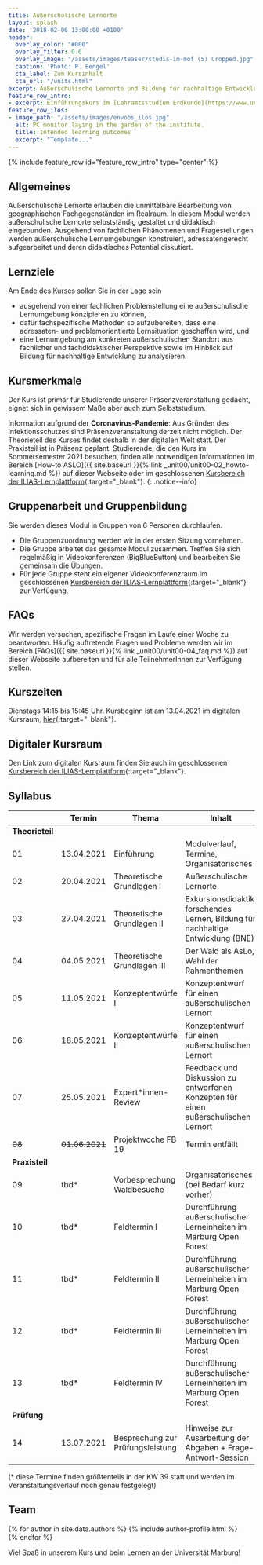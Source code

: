 ```yaml
---
title: Außerschulische Lernorte
layout: splash
date: '2018-02-06 13:00:00 +0100'
header:
  overlay_color: "#000"
  overlay_filter: 0.6
  overlay_image: "/assets/images/teaser/studis-im-mof (5) Cropped.jpg"
  caption: 'Photo: P. Bengel'
  cta_label: Zum Kursinhalt
  cta_url: "/units.html"
excerpt: Außerschulische Lernorte und Bildung für nachhaltige Entwicklung im Geographieunterricht
feature_row_intro:
- excerpt: Einführungskurs im [Lehramtsstudium Erdkunde](https://www.uni-marburg.de/de/fb19/studium/studiengaenge/erdkunde-lehramt-gymnasium/herzlich-willkommen-beim-bachelor-geographie){:target="_blank"} an der Philipps Universität Marburg
feature_row_ilos:
- image_path: "/assets/images/envobs_ilos.jpg"
  alt: PC monitor laying in the garden of the institute.
  title: Intended learning outcomes
  excerpt: "Template..."
---
```


{% include feature_row id="feature_row_intro" type="center" %}


## Allgemeines 
Außerschulische Lernorte erlauben die unmittelbare Bearbeitung von geographischen Fachgegenständen im Realraum. In diesem Modul werden außerschulische Lernorte selbstständig gestaltet und didaktisch eingebunden. Ausgehend von fachlichen Phänomenen und Fragestellungen werden außerschulische Lernumgebungen konstruiert, adressatengerecht aufgearbeitet und deren didaktisches Potential diskutiert.

## Lernziele
Am Ende des Kurses sollen Sie in der Lage sein
* ausgehend von einer fachlichen Problemstellung eine außerschulische Lernumgebung konzipieren zu können,
* dafür fachspezifische Methoden so aufzubereiten, dass eine adressaten- und problemorientierte Lernsituation geschaffen wird, und
* eine Lernumgebung am konkreten außerschulischen Standort aus fachlicher und fachdidaktischer Perspektive sowie im Hinblick auf Bildung für nachhaltige Entwicklung zu analysieren.



## Kursmerkmale
Der Kurs ist primär für Studierende unserer Präsenzveranstaltung gedacht, eignet sich in gewissem Maße aber auch zum Selbststudium.

Information aufgrund der **Coronavirus-Pandemie**: Aus Gründen des Infektionsschutzes sind Präsenzveranstaltung derzeit nicht möglich. Der Theorieteil des Kurses findet deshalb in der digitalen Welt statt. Der Praxisteil ist in Präsenz geplant. Studierende, die den Kurs im Sommersemester 2021 besuchen, finden alle notwendigen Informationen im Bereich [How-to ASLO]({{ site.baseurl }}{% link _unit00/unit00-02_howto-learning.md %}) auf dieser Webseite oder im geschlossenen [Kursbereich der ILIAS-Lernplattform](https://ilias.uni-marburg.de/goto.php?target=crs_2344330&client_id=UNIMR){:target="_blank"}.
{: .notice--info}


## Gruppenarbeit und Gruppenbildung
Sie werden dieses Modul in Gruppen von 6 Personen durchlaufen. 

* Die Gruppenzuordnung werden wir in der ersten Sitzung vornehmen.
* Die Gruppe arbeitet das gesamte Modul zusammen. 
Treffen Sie sich regelmäßig in Videokonferenzen (BigBlueButton) und bearbeiten Sie gemeinsam die Übungen. 
* Für jede Gruppe steht ein eigener Videokonferenzraum im geschlossenen [Kursbereich der ILIAS-Lernplattform](https://ilias.uni-marburg.de/goto.php?target=crs_2344330&client_id=UNIMR){:target="_blank"} zur Verfügung.


## FAQs

Wir werden versuchen, spezifische Fragen im Laufe einer Woche zu beantworten.
Häufig auftretende Fragen und Probleme werden wir im Bereich [FAQs]({{ site.baseurl }}{% link _unit00/unit00-04_faq.md %}) auf dieser Webseite aufbereiten und für alle TeilnehmerInnen zur Verfügung stellen.


## Kurszeiten
Dienstags 14:15 bis 15:45 Uhr. Kursbeginn ist am 13.04.2021 im digitalen Kursraum, [hier](https://ilias.uni-marburg.de/goto.php?target=xmvc_2362493&client_id=UNIMR){:target="_blank"}.


## Digitaler Kursraum
Den Link zum digitalen Kursraum finden Sie auch im geschlossenen [Kursbereich der ILIAS-Lernplattform](https://ilias.uni-marburg.de/ilias.php?ref_id=2344330&cmdClass=ilrepositorygui&cmdNode=wq&baseClass=ilrepositorygui){:target="_blank"}. 


## Syllabus

|    | Termin | Thema | Inhalt  | 
|----|--------|-------|---------|
|**Theorieteil**  ||||
| 01 | 13.04.2021  | Einführung                     | Modulverlauf, Termine, Organisatorisches  | 
| 02 | 20.04.2021  | Theoretische Grundlagen I      | Außerschulische Lernorte | 
| 03 | 27.04.2021  | Theoretische Grundlagen II     | Exkursionsdidaktik, forschendes Lernen, Bildung für nachhaltige Entwicklung (BNE) | 
| 04 | 04.05.2021  | Theoretische Grundlagen III    | Der Wald als AsLo, Wahl der Rahmenthemen | 
| 05 | 11.05.2021  | Konzeptentwürfe I              | Konzeptentwurf für einen außerschulischen Lernort | 
| 06 | 18.05.2021  | Konzeptentwürfe II             | Konzeptentwurf für einen außerschulischen Lernort |
| 07 | 25.05.2021  | Expert*innen-Review            | Feedback und Diskussion zu entworfenen Konzepten für einen außerschulischen Lernort | 
| ~~08~~ | ~~01.06.2021~~  | Projektwoche FB 19     | Termin entfällt | 
| **Praxisteil**  ||||
| 09 | tbd*  | Vorbesprechung Waldbesuche | Organisatorisches (bei Bedarf kurz vorher) | 
| 10 | tbd*  | Feldtermin I               | Durchführung außerschulischer Lerneinheiten im Marburg Open Forest | 
| 11 | tbd*  | Feldtermin II              | Durchführung außerschulischer Lerneinheiten im Marburg Open Forest | 
| 12 | tbd*  | Feldtermin III             | Durchführung außerschulischer Lerneinheiten im Marburg Open Forest | 
| 13 | tbd*  | Feldtermin IV              | Durchführung außerschulischer Lerneinheiten im Marburg Open Forest | 
| **Prüfung**  ||||
| 14 | 13.07.2021  | Besprechung zur Prüfungsleistung	    | Hinweise zur Ausarbeitung der Abgaben + Frage-Antwort-Session | 

(* diese Termine finden größtenteils in der KW 39 statt und werden im Veranstaltungsverlauf noch genau festgelegt)


## Team
{% for author in site.data.authors %} 
  {% include author-profile.html %}
 <br /> 
{% endfor %}


Viel Spaß in unserem Kurs und beim Lernen an der Universität Marburg!
